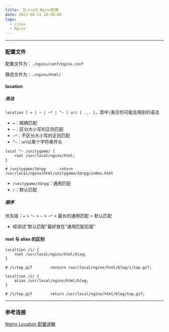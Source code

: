 ```yaml
---
title: 【Linux】Nginx配置
date: 2023-08-21 20:50:06
tags: 
  - Linux
  - Nginx
---
```




---

### 配置文件

配置文件为：`./nginx/conf/nginx.conf`

静态文件为：`./nginx/html/`

#### location

##### 用法

`location [ = | ~ | ~* | ^~ ] uri { ... }`，其中`|`表示你可能会用到的语法

- `=`：精确匹配
- `~`：区分大小写的正则匹配
- `~*`：不区分大小写的正则匹配
- `^~`：uri以某个字符串开头

```shell
local ^~ /unitygame/ {
    root /usr/local/nginx/html;
}

# /unitygame/3drpg		return /usr/local/nginx/html/unitygame/3drpg/index.html
```

- `/unitygame/3drpg`：通用匹配
- `/`：默认匹配

##### 顺序

优先级：`=` > `^~` > `~` > `~*` > 最长的通用匹配 > 默认匹配

- 经测试“默认匹配”最好放在“通用匹配后面”

#### root 与 alias 的区别

```shell
localtion /i/ {
    root /usr/local/nginx/html/blog;
}

# /i/top.gif		renturn /usr/local/nginx/html/blog/i/top.gif;

localtion /i/ {
    alias /usr/local/nginx/html/blog;
}

# /i/top.gif		return /usr/local/nginx/html/blog/top.gif;
```



---

### 参考连接

[Nginx Location 配置讲解](https://www.jianshu.com/p/f84e0c1a9bc6)
